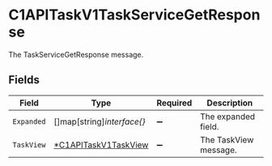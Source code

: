 # C1APITaskV1TaskServiceGetResponse

The TaskServiceGetResponse message.


## Fields

| Field                                                              | Type                                                               | Required                                                           | Description                                                        |
| ------------------------------------------------------------------ | ------------------------------------------------------------------ | ------------------------------------------------------------------ | ------------------------------------------------------------------ |
| `Expanded`                                                         | []map[string]*interface{}*                                         | :heavy_minus_sign:                                                 | The expanded field.                                                |
| `TaskView`                                                         | [*C1APITaskV1TaskView](../../models/shared/c1apitaskv1taskview.md) | :heavy_minus_sign:                                                 | The TaskView message.                                              |